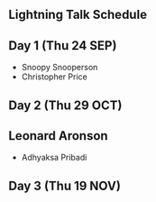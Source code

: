 ## Lightning Talk Schedule

## Day 1 (Thu 24 SEP)

* Snoopy Snooperson
* Christopher Price

## Day 2 (Thu 29 OCT)
## Leonard Aronson

* Adhyaksa Pribadi

## Day 3 (Thu 19 NOV)
